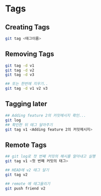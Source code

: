 # Tags

## Creating Tags
```bash
git tag <태그이름>
```

## Removing Tags
```bash
git tag -d v1
git tag -d v2
git tag -d v3

## 또는 한번에 지우기..
git tag -d v1 v2 v3
```

## Tagging later
```bash
## Adding feature 2의 커밋메시지 확인...
git log
## 확인한 뒤 태그 달아주기
git tag v1 <Adding feature 2의 커밋메시지>
```

## Remote Tags
```bash
## git log로 첫 번째 커밋의 해시를 알아내고 실행
git tag v1 <첫 번째 커밋의 태그>

## HEAD에 v2 태그 달기
git tag v2

## remote 에 태그올리기
git push friend v2
```

